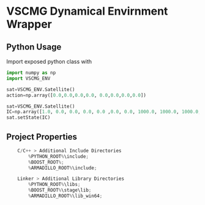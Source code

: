# VSCMG Dynamical Envirnment Wrapper
## Python Usage
Import exposed python class with
```python
import numpy as np
import VSCMG_ENV

sat=VSCMG_ENV.Satellite()
action=np.array([0.0,0.0,0.0,0.0, 0.0,0.0,0.0,0.0])

sat=VSCMG_ENV.Satellite()
IC=np.array([1.0, 0.0, 0.0, 0.0, 0.0 ,0.0, 0.0, 1000.0, 1000.0, 1000.0, 1000.0,  0.0, 0.0, 0.0, 0.0])
sat.setState(IC)


```


## Project Properties
```C++
	C/C++ > Additional Include Directories
		%PYTHON_ROOT%\include;
		%BOOST_ROOT%;
		%ARMADILLO_ROOT%\include;

	Linker > Additional Library Directories
		%PYTHON_ROOT%\libs;
		%BOOST_ROOT%\stage\lib;
		%ARMADILLO_ROOT%\lib_win64;
```